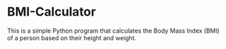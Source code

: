 # BMI-Calculator
This is a simple Python program that calculates the Body Mass Index (BMI) of a person based on their height and weight.
